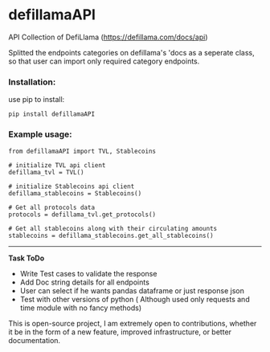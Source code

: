 # defillamaAPI
API Collection of DefiLlama (https://defillama.com/docs/api)

Splitted the endpoints categories on defillama's 'docs as a seperate class, so that user can import only required category endpoints.

### Installation:

use pip to install:

``` 
pip install defillamaAPI
```

### Example usage:

```
from defillamaAPI import TVL, Stablecoins

# initialize TVL api client
defillama_tvl = TVL()

# initialize Stablecoins api client
defillama_stablecoins = Stablecoins()

# Get all protocols data
protocols = defillama_tvl.get_protocols()

# Get all stablecoins along with their circulating amounts
stablecoins = defillama_stablecoins.get_all_stablecoins()
```
-------
**Task ToDo**
- Write Test cases to validate the response
- Add Doc string details for all endpoints
- User can select if he wants pandas dataframe or just response json
- Test with other versions of python ( Although used only requests and time module with no fancy methods)

This is open-source project, I am extremely open to contributions, whether it be in the form of a new feature, improved infrastructure, or better documentation.
